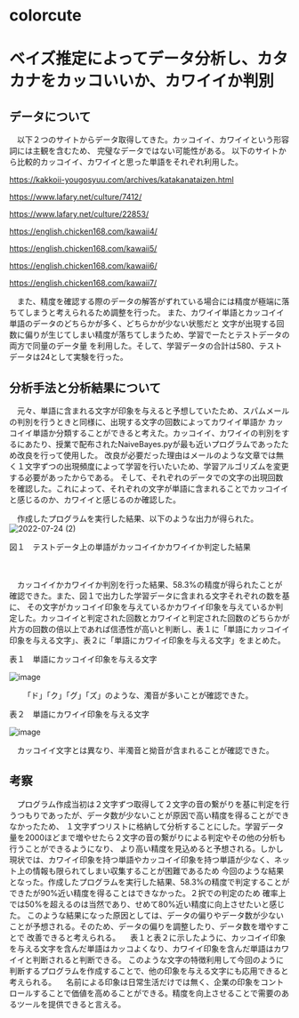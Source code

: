 # colorcute

# ベイズ推定によってデータ分析し、カタカナをカッコいいか、カワイイか判別

## データについて
　以下２つのサイトからデータ取得してきた。カッコイイ、カワイイという形容詞には主観を含むため、
完璧なデータではない可能性がある。
以下のサイトから比較的カッコイイ、カワイイと思った単語をそれぞれ利用した。

https://kakkoii-yougosyuu.com/archives/katakanataizen.html

https://www.lafary.net/culture/7412/

https://www.lafary.net/culture/22853/

https://english.chicken168.com/kawaii4/

https://english.chicken168.com/kawaii5/

https://english.chicken168.com/kawaii6/

https://english.chicken168.com/kawaii7/

　また、精度を確認する際のデータの解答がずれている場合には精度が極端に落ちてしまうと考えられるため調整を行った。
また、カワイイ単語とカッコイイ単語のデータのどちらかが多く、どちらかが少ない状態だと
文字が出現する回数に偏りが生じてしまい精度が落ちてしまうため、学習でーたとテストデータの両方で同量のデータ量
を利用した。そして、学習データの合計は580、テストデータは24として実験を行った。

## 分析手法と分析結果について
　元々、単語に含まれる文字が印象を与えると予想していたため、スパムメールの判別を行うときと同様に、出現する文字の回数によってカワイイ単語か
カッコイイ単語か分類することができると考えた。カッコイイ、カワイイの判別をするにあたり、授業で配布されたNaiveBayes.pyが最も近いプログラムであったため改良を行って使用した。
改良が必要だった理由はメールのような文章では無く１文字ずつの出現頻度によって学習を行いたいため、学習アルゴリズムを変更する必要があったからである。
そして、それぞれのデータでの文字の出現回数を確認した。これによって、それぞれの文字が単語に含まれることでカッコイイと感じるのか、カワイイと感じるのか確認した。


　作成したプログラムを実行した結果、以下のような出力が得られた。
![2022-07-24 (2)](https://user-images.githubusercontent.com/69957617/180643137-cd8f0830-d83c-4ff2-bab3-c2add8f19c93.png)

図１　テストデータ上の単語がカッコイイかカワイイか判定した結果

　

　カッコイイかカワイイか判別を行った結果、58.3%の精度が得られたことが確認できた。また、図１で出力した学習データに含まれる文字それぞれの数を基に、
その文字がカッコイイ印象を与えているかカワイイ印象を与えているか判定した。カッコイイと判定された回数とカワイイと判定された回数のどちらかが
片方の回数の倍以上であれば信憑性が高いと判断し、表１に「単語にカッコイイ印象を与える文字」、表２に「単語にカワイイ印象を与える文字」をまとめた。

表１　単語にカッコイイ印象を与える文字

![image](https://user-images.githubusercontent.com/69957617/180649561-ada7dac0-38d1-472e-b9ff-d6694e3951cb.png)

　
 　「ド」「ク」「グ」「ズ」のような、濁音が多いことが確認できた。 

表２　単語にカワイイ印象を与える文字

![image](https://user-images.githubusercontent.com/69957617/180649589-b13c55ec-3ce3-45ed-be4c-789cac5c57e3.png)

　カッコイイ文字とは異なり、半濁音と拗音が含まれることが確認できた。
 

## 考察
　プログラム作成当初は２文字ずつ取得して２文字の音の繋がりを基に判定を行うつもりであったが、データ数が少ないことが原因で高い精度を得ることができなかったため、
１文字ずつリストに格納して分析することにした。学習データ量を2000ほどまで増やせたら２文字の音の繋がりによる判定やその他の分析も行うことができるようになり、
より高い精度を見込めると予想される。しかし現状では、カワイイ印象を持つ単語やカッコイイ印象を持つ単語が少なく、ネット上の情報も限られてしまい収集することが困難であるため
今回のような結果となった。作成したプログラムを実行した結果、58.3%の精度で判定することができたが90%近い精度を得ることはできなかった。２択での判定のため
確率上では50%を超えるのは当然であり、せめて80%近い精度に向上させたいと感じた。
このような結果になった原因としては、データの偏りやデータ数が少ないことが予想される。そのため、データの偏りを調整したり、データ数を増やすことで
改善できると考えられる。
　表１と表２に示したように、カッコイイ印象を与える文字を含んだ単語はカッコよくなり、カワイイ印象を含んだ単語はカワイイと判断されると判断できる。
このような文字の特徴利用して今回のように判断するプログラムを作成することで、他の印象を与える文字にも応用できると考えられる。
　名前による印象は日常生活だけでは無く、企業の印象をコントロールすることで価値を高めることができる。精度を向上させることで需要のあるツールを提供できると言える。
